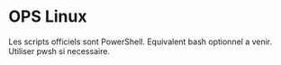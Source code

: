 # OPS Linux

Les scripts officiels sont PowerShell.
Equivalent bash optionnel a venir. Utiliser pwsh si necessaire.
